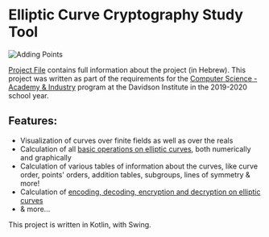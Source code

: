 # Elliptic Curve Cryptography Study Tool

![Adding Points](https://i.imgur.com/XCRvi3S.png)

[Project File](https://drive.google.com/file/d/14xt8lg5Z65VLMniyOxPDevjozZ8Hs4AT/view?usp=sharing) contains full information about the project (in Hebrew). This project was written as part of the requirements for the [Computer Science - Academy & Industry](https://davidson.weizmann.ac.il/programs/cs) program at the Davidson Institute in the 2019-2020 school year.

## Features:
* Visualization of curves over finite fields as well as over the reals
* Calculation of all [basic operations on elliptic curves](https://en.wikipedia.org/wiki/Elliptic_curve_point_multiplication), both numerically and graphically
* Calculation of various tables of information about the curves, like curve order, points' orders, addition tables, subgroups, lines of symmetry & more!
* Calculation of [encoding, decoding, encryption and decryption on elliptic curves](https://en.wikipedia.org/wiki/Elliptic-curve_cryptography)
* & more...

This project is written in Kotlin, with Swing.
